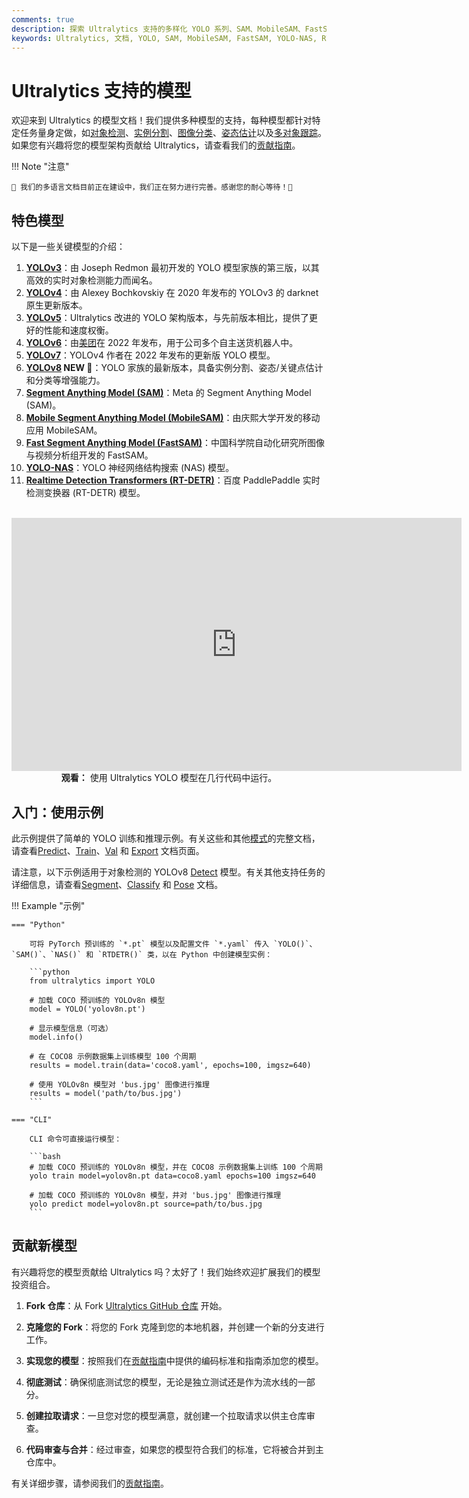 ```yaml
---
comments: true
description: 探索 Ultralytics 支持的多样化 YOLO 系列、SAM、MobileSAM、FastSAM、YOLO-NAS 和 RT-DETR 模型。开启您的 CLI 和 Python 使用示例之旅。
keywords: Ultralytics, 文档, YOLO, SAM, MobileSAM, FastSAM, YOLO-NAS, RT-DETR, 模型, 架构, Python, CLI
---
```


# Ultralytics 支持的模型

欢迎来到 Ultralytics 的模型文档！我们提供多种模型的支持，每种模型都针对特定任务量身定做，如[对象检测](../tasks/detect.md)、[实例分割](../tasks/segment.md)、[图像分类](../tasks/classify.md)、[姿态估计](../tasks/pose.md)以及[多对象跟踪](../modes/track.md)。如果您有兴趣将您的模型架构贡献给 Ultralytics，请查看我们的[贡献指南](../../help/contributing.md)。

!!! Note "注意"

    🚧 我们的多语言文档目前正在建设中，我们正在努力进行完善。感谢您的耐心等待！🙏

## 特色模型

以下是一些关键模型的介绍：

1. **[YOLOv3](yolov3.md)**：由 Joseph Redmon 最初开发的 YOLO 模型家族的第三版，以其高效的实时对象检测能力而闻名。
2. **[YOLOv4](yolov4.md)**：由 Alexey Bochkovskiy 在 2020 年发布的 YOLOv3 的 darknet 原生更新版本。
3. **[YOLOv5](yolov5.md)**：Ultralytics 改进的 YOLO 架构版本，与先前版本相比，提供了更好的性能和速度权衡。
4. **[YOLOv6](yolov6.md)**：由[美团](https://about.meituan.com/)在 2022 年发布，用于公司多个自主送货机器人中。
5. **[YOLOv7](yolov7.md)**：YOLOv4 作者在 2022 年发布的更新版 YOLO 模型。
6. **[YOLOv8](yolov8.md) NEW 🚀**：YOLO 家族的最新版本，具备实例分割、姿态/关键点估计和分类等增强能力。
7. **[Segment Anything Model (SAM)](sam.md)**：Meta 的 Segment Anything Model (SAM)。
8. **[Mobile Segment Anything Model (MobileSAM)](mobile-sam.md)**：由庆熙大学开发的移动应用 MobileSAM。
9. **[Fast Segment Anything Model (FastSAM)](fast-sam.md)**：中国科学院自动化研究所图像与视频分析组开发的 FastSAM。
10. **[YOLO-NAS](yolo-nas.md)**：YOLO 神经网络结构搜索 (NAS) 模型。
11. **[Realtime Detection Transformers (RT-DETR)](rtdetr.md)**：百度 PaddlePaddle 实时检测变换器 (RT-DETR) 模型。

<p align="center">
  <br>
  <iframe width="720" height="405" src="https://www.youtube.com/embed/MWq1UxqTClU?si=nHAW-lYDzrz68jR0"
    title="YouTube video player" frameborder="0"
    allow="accelerometer; autoplay; clipboard-write; encrypted-media; gyroscope; picture-in-picture; web-share"
    allowfullscreen>
  </iframe>
  <br>
  <strong>观看：</strong> 使用 Ultralytics YOLO 模型在几行代码中运行。
</p>

## 入门：使用示例

此示例提供了简单的 YOLO 训练和推理示例。有关这些和其他[模式](../modes/index.md)的完整文档，请查看[Predict](../modes/predict.md)、[Train](../modes/train.md)、[Val](../modes/val.md) 和 [Export](../modes/export.md) 文档页面。

请注意，以下示例适用于对象检测的 YOLOv8 [Detect](../tasks/detect.md) 模型。有关其他支持任务的详细信息，请查看[Segment](../tasks/segment.md)、[Classify](../tasks/classify.md) 和 [Pose](../tasks/pose.md) 文档。

!!! Example "示例"

    === "Python"

        可将 PyTorch 预训练的 `*.pt` 模型以及配置文件 `*.yaml` 传入 `YOLO()`、`SAM()`、`NAS()` 和 `RTDETR()` 类，以在 Python 中创建模型实例：

        ```python
        from ultralytics import YOLO

        # 加载 COCO 预训练的 YOLOv8n 模型
        model = YOLO('yolov8n.pt')

        # 显示模型信息（可选）
        model.info()

        # 在 COCO8 示例数据集上训练模型 100 个周期
        results = model.train(data='coco8.yaml', epochs=100, imgsz=640)

        # 使用 YOLOv8n 模型对 'bus.jpg' 图像进行推理
        results = model('path/to/bus.jpg')
        ```

    === "CLI"

        CLI 命令可直接运行模型：

        ```bash
        # 加载 COCO 预训练的 YOLOv8n 模型，并在 COCO8 示例数据集上训练 100 个周期
        yolo train model=yolov8n.pt data=coco8.yaml epochs=100 imgsz=640

        # 加载 COCO 预训练的 YOLOv8n 模型，并对 'bus.jpg' 图像进行推理
        yolo predict model=yolov8n.pt source=path/to/bus.jpg
        ```

## 贡献新模型

有兴趣将您的模型贡献给 Ultralytics 吗？太好了！我们始终欢迎扩展我们的模型投资组合。

1. **Fork 仓库**：从 Fork [Ultralytics GitHub 仓库](https://github.com/ultralytics/ultralytics) 开始。

2. **克隆您的 Fork**：将您的 Fork 克隆到您的本地机器，并创建一个新的分支进行工作。

3. **实现您的模型**：按照我们在[贡献指南](../../help/contributing.md)中提供的编码标准和指南添加您的模型。

4. **彻底测试**：确保彻底测试您的模型，无论是独立测试还是作为流水线的一部分。

5. **创建拉取请求**：一旦您对您的模型满意，就创建一个拉取请求以供主仓库审查。

6. **代码审查与合并**：经过审查，如果您的模型符合我们的标准，它将被合并到主仓库中。

有关详细步骤，请参阅我们的[贡献指南](../../help/contributing.md)。
